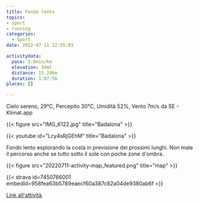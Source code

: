 ```yaml
---
title: Fondo lento
topics:
- sport
- running
categories:
  - Sport
date: 2022-07-11 12:55:03

activitydata:
  pace: 5:8min/km
  elevation: 34mt
  distance: 13.24km
  duration: 1:07:56
places: []

---
```


Cielo sereno, 29°C, Percepito 30°C, Umidità 52%, Vento 7m/s da SE - Klimat.app

{{< figure src="IMG_6122.jpg" title="Badalona" >}}
<!--more-->

{{< youtube id="Lcy4sRjGEhM" title="Badalona" >}}

Fondo lento esplorando la costa in previsione dei prossimi lunghi. Non male il percorso anche se tutto sotto il sole con poche zone d'ombra.



{{<  figure src="20220711-activity-map_featured.png" title="map" >}}


{{< strava id=7450766001 embedId=958fea63b5789eaecf60a387c82a04de9380ab6f >}}

[Link all'attività](https://strava.com/activities/7450766001).

